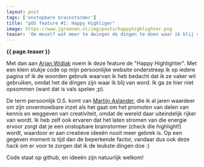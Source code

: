 ```yaml
---
layout: post
tags: ['onstopbare brainstormer']
title: "pOS feature #1: Happy Highliger"
image: https://www.jgroenen.nl/img/posts/happyhighlighter.png
teaser: 'Om mezelf wat meer te dwingen de dingen te doen waar ik blij van word, heb ik een nieuwe "life hack" of "persoonlijk O.S." feature. Ik heb me voorgenomen om leuke dingen wat vaker snel en kort te beschrijven in dit soort mini blogjes. Daarbij "nudge" ik mezelf om telkens te checken of ik bezig ben met de dingen waar ik bezig mee wil zijn.'
---
```

<strong>{{ page.teaser }}</strong>

Met dan aan [Arjan Widlak](http://www.kafkabrigade.nl/contact) noem ik deze feature de "Happy Highlighter". Met een klein stukje code op mijn persoonlijke website onderstreep ik op iedere pagina of ik de woorden gebruik waarvan ik heb bedacht dat ik ze vaker wil gebruiken, omdat het de dingen zijn waar ik blij van word. Ik ga ze hier niet opsommen (want dat is vals spelen ;p).

De term persoonlijk O.S. komt van [Martijn Aslander](), die ik al jaren waardeer om zijn onvermoeibare inzet als het gaat om het promoten van delen van kennis en weggeven van creativiteit, omdat de wereld daar uiteindelijk rijker van wordt. Ik heb zelf ook ervaren dat het laten stromen van die energie ervoor zorgt dat je een onstopbare brainstormer (check die highlight!) wordt, waardoor er aan creatieve ideeën nooit meer gebrek is. Op een gegeven moment is tijd dan de beperkende factor, vandaar dus ook deze hack om er voor te zorgen dat ik de leukste dingen doe :)

Code staat op github, en ideeën zijn natuurlijk welkom!